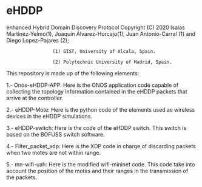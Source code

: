 # eHDDP
enhanced Hybrid Domain Discovery Protocol 
Copyright (C) 2020 Isaias Martinez-Yelmo(1), Joaquín Álvarez-Horcajo(1), Juan Antonio-Carral (1) and Diego Lopez-Pajares (2);


                     (1) GIST, University of Alcala, Spain.
                     
                     (2) Polytechnic University of Madrid, Spain.


This repository is made up of the following elements:

1.- Onos-eHDDP-APP: Here is the ONOS application code capable of collecting the topology information contained in the eHDDP packets that arrive at the controller.

2.- eHDDP-Mote: Here is the python code of the elements used as wireless devices in the eHDDP simulations.

3.- eHDDP-switch: Here is the code of the eHDDP switch. This switch is based on the BOFUSS switch software.

4.- Filter_packet_xdp: Here is the XDP code in charge of discarding packets when two motes are not within range.

5.- mn-wifi-uah: Here is the modified wifi-mininet code. This code take into account the position of the motes and their ranges in the transmission of the packets.
